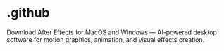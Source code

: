 # .github
Download After Effects for MacOS and Windows — AI-powered desktop software for motion graphics, animation, and visual effects creation.
